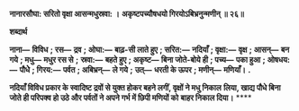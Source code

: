 **नानारसौघा: सरितो वृक्षा आसन्मधुस्रवा: ।** **अकृष्टपच्यौषधयो गिरयोऽबिभ्रनुन्मणीन् ॥ २६॥** 

**शब्दार्थ** 

**नाना—** **विविध** **; रस—** **द्रव** **; ओघा:—** **बाढ़-सी लाते हुए** **; सरित:—** **नदियाँ** **; वृक्षा:—** **वृक्ष** **; आसन्—** **बन गये** **; मधु—** **मधुर रस से** **;** **स्रवा:—** **बहते हुए** **; अकृष्ट—** **बिना जोते-बोये ही** **; पच्य—** **पका हुआ** **; ओषधय:—** **पौधेे** **; गिरय:—** **पर्वत** **; अबिभ्रन्—** **ले गये** **;** **उत्—** **धरती के ऊपर** **; मणीन्—** **मणियाँ।** **.** 

**नदियाँ विविध प्रकार के स्वादिष्ट द्रवों से युक्त होकर बहने लगीं, वृक्षों ने मधु निकाल** **लिया, खाद्य पौधे बिना जोते ही परिपक्व हो उठे और पर्वतों ने अपने गर्भ में छिपी मणियों को** **बाहर निकाल दिया।** **** 